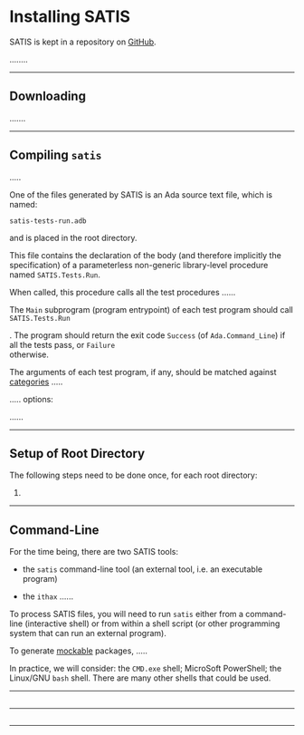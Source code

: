 # Installing SATIS

SATIS is kept in a repository on [GitHub](https://github.com/theREALdebater/satis).



........



-----------------------------------------------------------------------------------------------
## Downloading

.......


-----------------------------------------------------------------------------------------------
## Compiling `satis`

.....

One of the files generated by SATIS is an Ada source text file, which is named:

    satis-tests-run.adb
    
and is placed in the root directory.

This file contains the declaration of the body (and therefore implicitly the specification) 
of a parameterless non-generic library-level procedure named `SATIS.Tests.Run`. 

When called, this procedure calls all the test procedures ......

The `Main` subprogram (program entrypoint) of each test program should call `SATIS.Tests.Run` 


. The program should 
return the exit code `Success` (of `Ada.Command_Line`) if all the tests pass, or `Failure`  
otherwise. 


The arguments of each test program, if any, should be matched against [categories](categories.md) .....


..... options:

......





-----------------------------------------------------------------------------------------------
## Setup of Root Directory

The following steps need to be done once, for each root directory:

 1. 




-----------------------------------------------------------------------------------------------
## Command-Line

For the time being, there are two SATIS tools: 

 * the `satis` command-line tool (an external tool, i.e. an executable program)

 * the `ithax` ......

To process SATIS files, you will need to run `satis` either from a 
command-line (interactive shell) or from within a shell script (or other programming system 
that can run an external program). 

To generate [mockable](mocking.md) packages, .....





In practice, we will consider: the `CMD.exe` shell; MicroSoft PowerShell; the Linux/GNU 
`bash` shell. There are many other shells that could be used. 



-----------------------------------------------------------------------------------------------
##




-----------------------------------------------------------------------------------------------
##




-----------------------------------------------------------------------------------------------
##




